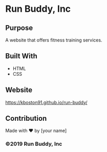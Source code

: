 # Run Buddy, Inc

## Purpose
A website that offers fitness training services. 

## Built With
* HTML
* CSS

## Website
https://kboston91.github.io/run-buddy/

## Contribution
Made with ❤️ by [your name]

### ©️2019 Run Buddy, Inc 
